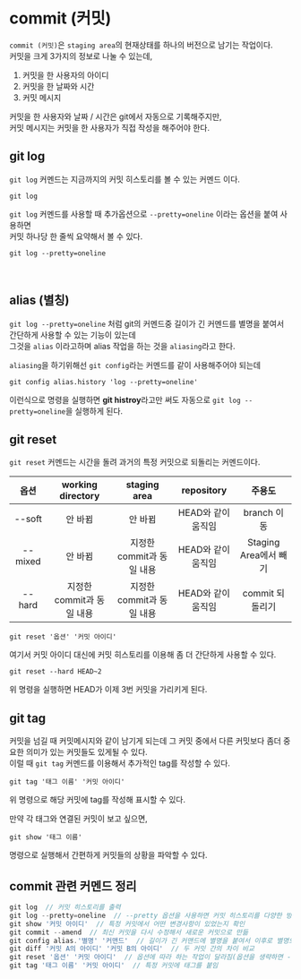 # commit (커밋)
`commit (커밋)`은 `staging area`의 현재상태를 하나의 버전으로 남기는 작업이다. <br />
커밋을 크게 3가지의 정보로 나눌 수 있는데,
1. 커밋을 한 사용자의 아이디
1. 커밋을 한 날짜와 시간
1. 커밋 메시지

커밋을 한 사용자와 날짜 / 시간은 git에서 자동으로 기록해주지만, <br />
커밋 메시지는 커밋을 한 사용자가 직접 작성을 해주어야 한다.
<br />

## git log
`git log` 커멘드는 지금까지의 커밋 히스토리를 볼 수 있는 커멘드 이다.

```
git log
```

`git log` 커멘드를 사용할 때 추가옵션으로 `--pretty=oneline` 이라는 옵션을 붙여 사용하면 <br />
커밋 하나당 한 줄씩 요약해서 볼 수 있다.

```
git log --pretty=oneline
```
<br />

## alias (별칭)
`git log --pretty=oneline` 처럼 git의 커멘드중 길이가 긴 커멘드를 별명을 붙여서 간단하게 사용할 수 있는 기능이 있는데 <br /> 그것을 `alias` 이라고하며 alias 작업을 하는 것을 `aliasing`라고 한다.
<br />

`aliasing`을 하기위해선 `git config`라는 커멘드를 같이 사용해주어야 되는데

```
git config alias.history 'log --pretty=oneline'
```

이런식으로 명령을 실행하면 **git histroy**라고만 써도 자동으로 `git log --pretty=oneline`을 실행하게 된다.
<br />

## git reset 
`git reset` 커멘드는 시간을 돌려 과거의 특정 커밋으로 되돌리는 커멘드이다. 

옵션 | working directory | staging area | repository | 주용도
:---: | :---: | :---: | :---: | :---:
--soft | 안 바뀜 | 안 바뀜 | HEAD와 같이 움직임 | branch 이동
--mixed | 안 바뀜 | 지정한 commit과 동일 내용 | HEAD와 같이 움직임 | Staging Area에서 빼기
--hard | 지정한 commit과 동일 내용 | 지정한 commit과 동일 내용 | HEAD와 같이 움직임 | commit 되돌리기

```
git reset '옵션' '커밋 아이디'
```

여기서 커밋 아이디 대신에 커밋 히스토리를 이용해 좀 더 간단하게 사용할 수 있다.
```
git reset --hard HEAD~2
```
위 명령을 실행하면 HEAD가 이제 3번 커밋을 가리키게 된다.
<br />

## git tag
커밋을 넘길 때 커밋메시지와 같이 남기게 되는데 그 커밋 중에서 다른 커밋보다 좀더 중요한 의미가 있는 커밋들도 있게될 수 있다. <br />
이럴 때 `git tag` 커멘드를 이용해서 추가적인 tag를 작성할 수 있다.

```
git tag '태그 이름' '커밋 아이디'
```
위 명령으로 해당 커밋에 tag를 작성해 표시할 수 있다. <br />

만약 각 태그와 연결된 커밋이 보고 싶으면,

```
git show '태그 이름'
```
명령으로 실행해서 간편하게 커밋들의 상황을 파악할 수 있다.
<br />

## commit 관련 커멘드 정리

```javascript
git log  // 커밋 히스토리를 출력
git log --pretty=oneline  // --pretty 옵션을 사용하면 커밋 히스토리를 다양한 방식으로 출력할 수 있다.
git show '커밋 아이디'  // 특정 커밋에서 어떤 변경사항이 있었는지 확인
git commit --amend  // 최신 커밋을 다시 수정해서 새로운 커밋으로 만듦
git config alias.'별명' '커맨드'  // 길이가 긴 커맨드에 별명을 붙여서 이후로 별명으로 해당 커맨드를 실행할 수 있도록 설정
git diff '커밋 A의 아이디' '커밋 B의 아이디'  // 두 커밋 간의 차이 비교
git reset '옵션' '커밋 아이디'  // 옵션에 따라 하는 작업이 달라짐(옵션을 생략하면 --mixed 옵션이 적용됨)
git tag '태그 이름' '커밋 아이디'  // 특정 커밋에 태그를 붙임
```